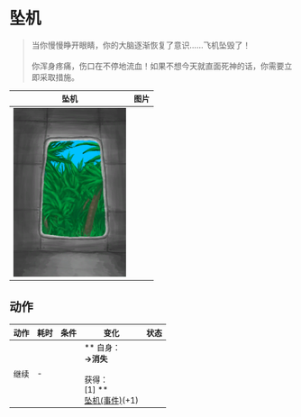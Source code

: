 # 坠机  
> 当你慢慢睁开眼睛，你的大脑逐渐恢复了意识……飞机坠毁了！<br><br>你浑身疼痛，伤口在不停地流血！如果不想今天就直面死神的话，你需要立即采取措施。  
  
  坠机  |   图片   
 ----  |  ----:   
   |  <img decoding="async" src="Sprite/PlaneExit.png" href="a.md" style="max-width:300px;max-height:300px;">   
  
## 动作  
动作  |  耗时  |  条件  |  变化  |  状态  
----  |  ----  |  ----  |  ----  |  ----  
继续<br>  |  -  |    |  ** 自身：**<br>→消失<br><br>** 获得： **<br>** [1]  **<br>  [坠机(事件)](Event_IntroTourist2.md)(+1)<br>  |    


<script>document.title="坠机 - 卡牌生存百科 Card Survival Wiki";</script>